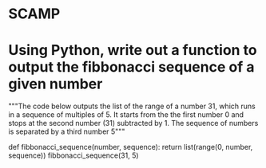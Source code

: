 # SCAMP
# Using Python, write out a function to output the fibbonacci sequence of a given number

"""The code below outputs the list of the range of a number 31, which runs in a sequence of multiples of 5. It starts from the the first number 0 and stops at the second number (31) subtracted by 1. The sequence of numbers is separated by a third number 5"""

def fibbonacci_sequence(number, sequence):
    return list(range(0, number, sequence))
fibbonacci_sequence(31, 5)
